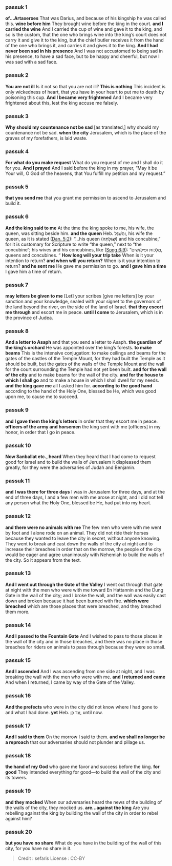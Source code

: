 
### passuk 1
<b>of...Artaxerxes</b> That was Darius, and because of his kingship he was called this. 
<b>wine before him</b> They brought wine before the king in the court. 
<b>and I carried the wine</b> And I carried the cup of wine and gave it to the king, and so is the custom, that the one who brings wine into the king’s court does not carry it and give it to the king, but the chief butler receives it from the hand of the one who brings it, and carries it and gives it to the king. 
<b>And I had never been sad in his presence</b> And I was not accustomed to being sad in his presence, to have a sad face, but to be happy and cheerful, but now I was sad with a sad face. 

### passuk 2
<b>You are not ill</b> Is it not so that you are not ill? 
<b>This is nothing</b> This incident is only wickedness of heart, that you have in your heart to put me to death by poisoning this cup. 
<b>And I became very frightened</b> And I became very frightened about this, lest the king accuse me falsely. 

### passuk 3
<b>Why should my countenance not be sad</b> [as translated,] why should my countenance not be sad. 
<b>when the city</b> Jerusalem, which is the place of the graves of my forefathers, is laid waste. 

### passuk 4
<b>For what do you make request</b> What do you request of me and I shall do it for you. 
<b>And I prayed</b> And I said before the king in my prayer, “May it be Your will, O God of the heavens, that You fulfill my petition and my request.” 

### passuk 5
<b>that you send me</b> that you grant me permission to ascend to Jerusalem and build it. 

### passuk 6
<b>And the king said to me</b> At the time the king spoke to me, his wife, the queen, was sitting beside him. 
<b>and the queen</b> Heb. וְהַשֵּׁגָל, his wife the queen, as it is stated (<a class="refLink" href="/Daniel.5.2" data-ref="Daniel 5:2">Dan. 5:2</a>): “...his queen (שֵּׁגְלָתֵהּ) and his concubine,” for it is customary for Scripture to write “the queen,” next to “the concubine”; his wives and his concubines, like (<a class="refLink" href="/Song_of_Songs.6.9" data-ref="Song of Songs 6:9">Song 6:9</a>): “מְלָכוֹת וּפִּילַגְשִּׁים, queens and concubines. “ 
<b>How long will your trip take</b> When is it your intention to return? 
<b>and when will you return?</b> When is it your intention to return? 
<b>and he sent me</b> He gave me permission to go. 
<b>and I gave him a time</b> I gave him a time of return. 

### passuk 7
<b>may letters be given to me</b> [Let] your scribes [give me letters] by your sanction and your knowledge, sealed with your signet to the governors of the land beyond the river, on the side of the land of Israel. 
<b>that they escort me through</b> and escort me in peace. 
<b>until I come</b> to Jerusalem, which is in the province of Judea. 

### passuk 8
<b>And a letter to Asaph</b> and that you send a letter to Asaph. 
<b>the guardian of the king’s orchard</b> He was appointed over the king’s forests. 
<b>to make beams</b> This is the intensive conjugation: to make ceilings and beams for the gates of the castles of the Temple Mount, for they had built the Temple as it should be built, but the gates of the walls of the Temple Mount and the wall for the court surrounding the Temple had not yet been built. 
<b>and for the wall of the city</b> and to make beams for the wall of the city. 
<b>and for the house to which I shall go</b> and to make a house in which I shall dwell for my needs. 
<b>and the king gave me</b> all I asked him for. 
<b>according to the good hand</b> according to the hand of the Holy One, blessed be He, which was good upon me, to cause me to succeed. 

### passuk 9
<b>and I gave them the king’s letters</b> in order that they escort me in peace. 
<b>officers of the army and horsemen</b> the king sent with me [officers] in my honor, in order that I go in peace. 

### passuk 10
<b>Now Sanballat etc., heard</b> When they heard that I had come to request good for Israel and to build the walls of Jerusalem it displeased them greatly, for they were the adversaries of Judah and Benjamin. 

### passuk 11
<b>and I was there for three days</b> I was in Jerusalem for three days, and at the end of three days, I and a few men with me arose at night, and I did not tell any person what the Holy One, blessed be He, had put into my heart. 

### passuk 12
<b>and there were no animals with me</b> The few men who were with me went by foot and I alone rode on an animal. They did not ride their horses because they wanted to leave the city in secret, without anyone knowing. They went to break and cast down the walls of the city at night and to increase their breaches in order that on the morrow, the people of the city would be eager and agree unanimously with Nehemiah to build the walls of the city. So it appears from the text. 

### passuk 13
<b>And I went out through the Gate of the Valley</b> I went out through that gate at night with the men who were with me toward En Hattannin and the Dung Gate in the wall of the city; and I broke the wall, and the wall was easily cast down and broken because it had been burned with fire. 
<b>which were breached</b> which are those places that were breached, and they breached them more. 

### passuk 14
<b>And I passed to the Fountain Gate</b> And I wished to pass to those places in the wall of the city and in those breaches, and there was no place in those breaches for riders on animals to pass through because they were so small. 

### passuk 15
<b>And I ascended</b> And I was ascending from one side at night, and I was breaking the wall with the men who were with me. 
<b>and I returned and came</b> And when I returned, I came by way of the Gate of the Valley. 

### passuk 16
<b>And the prefects</b> who were in the city did not know where I had gone to and what I had done. 
<b>yet</b> Heb. עַד כֵּן, until now. 

### passuk 17
<b>And I said to them</b> On the morrow I said to them. 
<b>and we shall no longer be a reproach</b> that our adversaries should not plunder and pillage us. 

### passuk 18
<b>the hand of my God</b> who gave me favor and success before the king. 
<b>for good</b> They intended everything for good—to build the wall of the city and its towers. 

### passuk 19
<b>and they mocked</b> When our adversaries heard the news of the building of the walls of the city, they mocked us. 
<b>are...against the king</b> Are you rebelling against the king by building the wall of the city in order to rebel against him? 

### passuk 20
<b>but you have no share</b> What do you have in the building of the wall of this city, for you have no share in it. 

>Credit : sefaris
>License : CC-BY